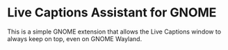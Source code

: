 # Live Captions Assistant for GNOME

This is a simple GNOME extension that allows the Live Captions window to always keep on top, even on GNOME Wayland.